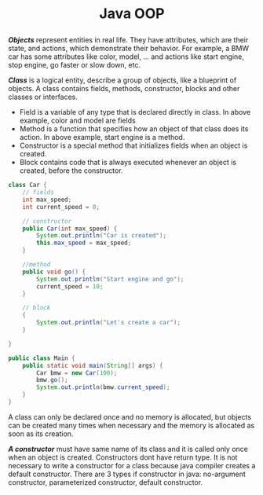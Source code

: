 # <p align="center"> Java OOP </p> 

***Objects*** represent entities in real life. They have attributes, which are their state, and actions, which demonstrate their behavior. For example, a BMW car has some attributes like color, model, ... and actions like start engine, stop engine, go faster or slow down, etc.

***Class*** is a logical entity, describe a group of objects, like a blueprint of objects. A class contains fields, methods, constructor, blocks and other classes or interfaces. 
* Field is a variable of any type that is declared directly in class. In above example, color and model are fields
* Method is a function that specifies how an object of that class does its action. In above example, start engine is a method.
* Constructor is a special method that initializes fields when an object is created.
* Block contains code that is always executed whenever an object is created, before the constructor.
```java
class Car {
    // fields
    int max_speed;
    int current_speed = 0;

    // constructor
    public Car(int max_speed) {
        System.out.println("Car is created");
        this.max_speed = max_speed;
    }

    //method
    public void go() {
        System.out.println("Start engine and go");
        current_speed = 10;
    }

    // block
    {
        System.out.println("Let's create a car");
    }

}

public class Main {
    public static void main(String[] args) {
        Car bmw = new Car(100);
        bmw.go();
        System.out.println(bmw.current_speed);
    }
}
```
A class can only be declared once and no memory is allocated, but objects can be created many times when necessary and the memory is allocated as soon as its creation.

***A constructor*** must have same name of its class and it is called only once when an object is created. Constructors dont have return type. It is not necessary to write a constructor for a class because java compiler creates a default constructor. There are 3 types if constructor in java: no-argument constructor, parameterized constructor, default constructor.
